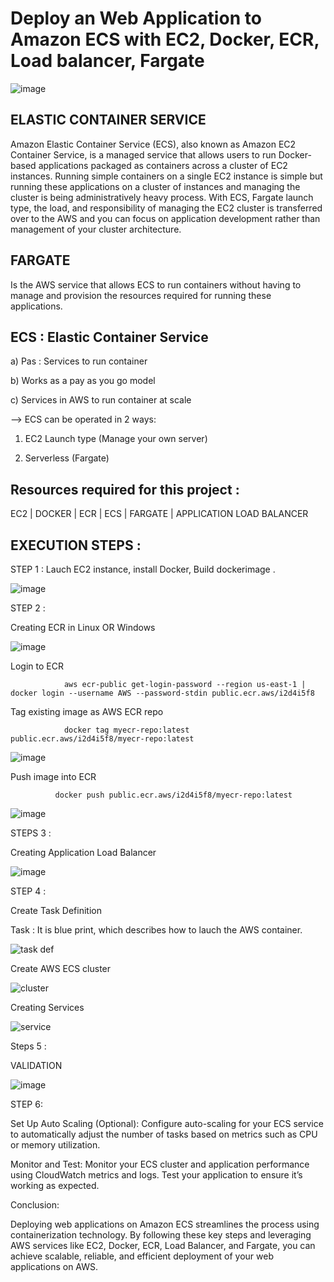 # Deploy an Web Application to Amazon ECS with EC2, Docker, ECR, Load balancer, Fargate

![image](https://github.com/RanguRahul/ECS-FARGATE/assets/120587828/5cced76e-c6e7-476a-976a-7265a2f77c64) 


ELASTIC CONTAINER SERVICE
----------
Amazon Elastic Container Service (ECS), also known as Amazon EC2 Container Service, is a managed service that allows users to run Docker-based applications packaged as containers across a cluster of EC2 instances. Running simple containers on a single EC2 instance is simple but running these applications on a cluster of instances and managing the cluster is being administratively heavy process. With ECS, Fargate launch type, the load, and responsibility of managing the EC2 cluster is transferred over to the AWS and you can focus on application development rather than management of your cluster architecture.


FARGATE
-----------
Is the AWS service that allows ECS to run containers without having to manage and provision the resources required for running these applications.

ECS : Elastic Container Service
---

a) Pas  : Services to run container

b) Works as a pay as you go model 

c) Services in AWS to run container at scale

--> ECS can be operated in 2 ways:

1) EC2 Launch type (Manage your own server)

2) Serverless (Fargate)


Resources required for this project :
---------

 EC2 | DOCKER | ECR | ECS | FARGATE | APPLICATION LOAD BALANCER
 

EXECUTION STEPS :
-------

STEP 1 :
 Lauch EC2 instance,
 install Docker,
 Build dockerimage .

![image](https://github.com/RanguRahul/ECS-FARGATE/assets/120587828/72575a21-24fa-493c-97a6-1a799f94ceb9)




STEP 2 :

 Creating ECR in Linux OR Windows
 
 ![image](https://github.com/RanguRahul/ECS-FARGATE/assets/120587828/bc5d1965-fbbb-48cd-88f0-34e2cf40e11f)

 Login to ECR

                aws ecr-public get-login-password --region us-east-1 | docker login --username AWS --password-stdin public.ecr.aws/i2d4i5f8

 
 Tag existing image as AWS ECR repo
 
                docker tag myecr-repo:latest public.ecr.aws/i2d4i5f8/myecr-repo:latest

   ![image](https://github.com/RanguRahul/ECS-FARGATE/assets/120587828/c2f1f8ae-cbcb-4a18-94e1-3cb523bd543f)

 
 Push image into ECR
 
              docker push public.ecr.aws/i2d4i5f8/myecr-repo:latest
 
 ![image](https://github.com/RanguRahul/ECS-FARGATE/assets/120587828/9fba6a6d-f981-45e7-9271-6096b2d95987)


STEPS 3 :

 Creating Application Load Balancer

 ![image](https://github.com/RanguRahul/ECS-FARGATE/assets/120587828/f557723c-4c14-4aa0-9fdb-920ffc424b42)


STEP 4 :

 Create Task Definition 

 Task : It is blue print, which describes how to lauch the AWS container. 
 
![task def](https://github.com/RanguRahul/ECS-FARGATE/assets/120587828/83f781c2-3c05-4e70-a90b-cd01dd018b48)



 Create AWS ECS cluster 
 
 ![cluster](https://github.com/RanguRahul/ECS-FARGATE/assets/120587828/a5033f1f-21f9-4bf1-b7ac-60d1b9b4065c)


 
 Creating Services
 
![service](https://github.com/RanguRahul/ECS-FARGATE/assets/120587828/4681113d-9772-4e23-936b-b249d0a10264)

Steps 5 :

VALIDATION

![image](https://github.com/RanguRahul/ECS-FARGATE/assets/120587828/609a7f7b-37d0-418b-a64b-858d067c9cdb)

STEP 6:

Set Up Auto Scaling (Optional): Configure auto-scaling for your ECS service to automatically adjust the number of tasks based on metrics such as CPU or memory utilization.

Monitor and Test: Monitor your ECS cluster and application performance using CloudWatch metrics and logs. Test your application to ensure it’s working as expected.

Conclusion:

Deploying web applications on Amazon ECS streamlines the process using containerization technology. By following these key steps and leveraging AWS services like EC2, Docker, ECR, Load Balancer, and Fargate, you can achieve scalable, reliable, and efficient deployment of your web applications on AWS.

